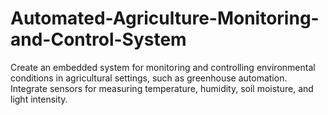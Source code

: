 # Automated-Agriculture-Monitoring-and-Control-System
Create an embedded system for monitoring and controlling environmental conditions in agricultural settings, such as greenhouse automation. Integrate sensors for measuring temperature, humidity, soil moisture, and light intensity. 
